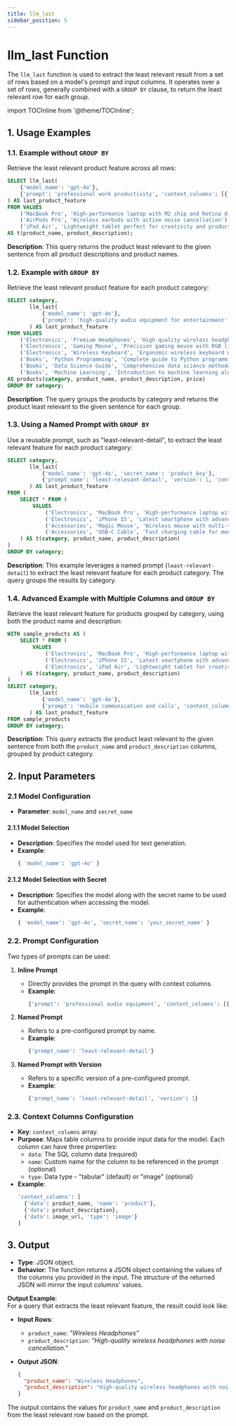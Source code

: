 ```yaml
---
title: llm_last
sidebar_position: 5
---
```


# llm_last Function

The `llm_last` function is used to extract the least relevant result from a set of rows based on a model's prompt and input columns. It operates over a set of rows, generally combined with a `GROUP BY` clause, to return the least relevant row for each group.

import TOCInline from '@theme/TOCInline';

<TOCInline toc={toc} />

## 1. **Usage Examples**

### 1.1. **Example without `GROUP BY`**

Retrieve the least relevant product feature across all rows:

```sql
SELECT llm_last(
    {'model_name': 'gpt-4o'},
    {'prompt': 'professional work productivity', 'context_columns': [{'data': product_name}, {'data': product_description}]}
) AS last_product_feature
FROM VALUES
    ('MacBook Pro', 'High-performance laptop with M2 chip and Retina display'),
    ('AirPods Pro', 'Wireless earbuds with active noise cancellation'),
    ('iPad Air', 'Lightweight tablet perfect for creativity and productivity')
AS t(product_name, product_description);
```

**Description**: This query returns the product least relevant to the given sentence from all product descriptions and product names.

### 1.2. **Example with `GROUP BY`**

Retrieve the least relevant product feature for each product category:

```sql
SELECT category,
       llm_last(
           {'model_name': 'gpt-4o'},
           {'prompt': 'high-quality audio equipment for entertainment', 'context_columns': [{'data': product_name}, {'data': product_description}]}
       ) AS last_product_feature
FROM VALUES
    ('Electronics', 'Premium Headphones', 'High-quality wireless headphones with superior sound', 89.99),
    ('Electronics', 'Gaming Mouse', 'Precision gaming mouse with RGB lighting', 45.99),
    ('Electronics', 'Wireless Keyboard', 'Ergonomic wireless keyboard with backlight', 79.99),
    ('Books', 'Python Programming', 'Complete guide to Python programming language', 39.99),
    ('Books', 'Data Science Guide', 'Comprehensive data science methodology book', 49.99),
    ('Books', 'Machine Learning', 'Introduction to machine learning algorithms', 59.99)
AS products(category, product_name, product_description, price)
GROUP BY category;
```

**Description**: The query groups the products by category and returns the product least relevant to the given sentence for each group.

### 1.3. **Using a Named Prompt with `GROUP BY`**

Use a reusable prompt, such as "least-relevant-detail", to extract the least relevant feature for each product category:

```sql
SELECT category,
       llm_last(
           {'model_name': 'gpt-4o', 'secret_name': 'product_key'},
           {'prompt_name': 'least-relevant-detail', 'version': 1, 'context_columns': [{'data': product_name}, {'data': product_description}]}
       ) AS last_product_feature
FROM (
    SELECT * FROM (
        VALUES
            ('Electronics', 'MacBook Pro', 'High-performance laptop with M2 chip'),
            ('Electronics', 'iPhone 15', 'Latest smartphone with advanced camera system'),
            ('Accessories', 'Magic Mouse', 'Wireless mouse with multi-touch surface'),
            ('Accessories', 'USB-C Cable', 'Fast charging cable for modern devices')
    ) AS t(category, product_name, product_description)
)
GROUP BY category;
```

**Description**: This example leverages a named prompt (`least-relevant-detail`) to extract the least relevant feature for each product category. The query groups the results by category.

### 1.4. **Advanced Example with Multiple Columns and `GROUP BY`**

Retrieve the least relevant feature for products grouped by category, using both the product name and description:

```sql
WITH sample_products AS (
    SELECT * FROM (
        VALUES
            ('Electronics', 'MacBook Pro', 'High-performance laptop with M2 chip'),
            ('Electronics', 'iPhone 15', 'Latest smartphone with advanced camera'),
            ('Electronics', 'iPad Air', 'Lightweight tablet for creativity')
    ) AS t(category, product_name, product_description)
)
SELECT category,
       llm_last(
           {'model_name': 'gpt-4o'},
           {'prompt': 'mobile communication and calls', 'context_columns': [{'data': product_name}, {'data': product_description}]}
       ) AS last_product_feature
FROM sample_products
GROUP BY category;
```

**Description**: This query extracts the product least relevant to the given sentence from both the `product_name` and `product_description` columns, grouped by product category.

## 2. **Input Parameters**

### 2.1 **Model Configuration**

- **Parameter**: `model_name` and `secret_name`

#### 2.1.1 Model Selection

- **Description**: Specifies the model used for text generation.
- **Example**:
  ```sql
  { 'model_name': 'gpt-4o' }
  ```

#### 2.1.2 Model Selection with Secret

- **Description**: Specifies the model along with the secret name to be used for authentication when accessing the model.
- **Example**:
  ```sql
  { 'model_name': 'gpt-4o', 'secret_name': 'your_secret_name' }
  ```

### 2.2. **Prompt Configuration**

Two types of prompts can be used:

1. **Inline Prompt**

   - Directly provides the prompt in the query with context columns.
   - **Example**:
     ```sql
     {'prompt': 'professional audio equipment', 'context_columns': [{'data': product_name}, {'data': product_description}]}
     ```

2. **Named Prompt**

   - Refers to a pre-configured prompt by name.
   - **Example**:
     ```sql
     {'prompt_name': 'least-relevant-detail'}
     ```

3. **Named Prompt with Version**
   - Refers to a specific version of a pre-configured prompt.
   - **Example**:
     ```sql
     {'prompt_name': 'least-relevant-detail', 'version': 1}
     ```

### 2.3. **Context Columns Configuration**

- **Key**: `context_columns` array.
- **Purpose**: Maps table columns to provide input data for the model. Each column can have three properties:
  - `data`: The SQL column data (required)
  - `name`: Custom name for the column to be referenced in the prompt (optional)
  - `type`: Data type - "tabular" (default) or "image" (optional)
- **Example**:
  ```sql
  'context_columns': [
    {'data': product_name, 'name': 'product'},
    {'data': product_description},
    {'data': image_url, 'type': 'image'}
  ]
  ```

## 3. **Output**

- **Type**: JSON object.
- **Behavior**: The function returns a JSON object containing the values of the columns you provided in the input. The structure of the returned JSON will mirror the input columns' values.

**Output Example**:  
For a query that extracts the least relevant feature, the result could look like:

- **Input Rows**:

  - `product_name`: _"Wireless Headphones"_
  - `product_description`: _"High-quality wireless headphones with noise cancellation."_

- **Output JSON**:
  ```json
  {
    "product_name": "Wireless Headphones",
    "product_description": "High-quality wireless headphones with noise cancellation."
  }
  ```

The output contains the values for `product_name` and `product_description` from the least relevant row based on the prompt.

